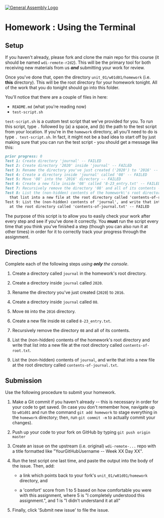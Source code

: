 [![General Assembly Logo](https://camo.githubusercontent.com/1a91b05b8f4d44b5bbfb83abac2b0996d8e26c92/687474703a2f2f692e696d6775722e636f6d2f6b6538555354712e706e67)](https://generalassemb.ly/education/web-development-immersive)

# Homework : Using the Terminal

<!-- MATERIALS METADATA -->
<!--
  title: 'Using the Terminal'
  type: homework
  duration: ??
  creators: Matt Brendzel
  competencies: command line/bash
-->

## Setup

If you haven't already, please fork and clone the main repo for this course
(it should be named `wdi-remote-r2d2`). This will be the primary tool for both
receiving new materials from us _**and**_ submitting your work for review.

Once you've done that, open the directory `unit_01/w01d01/homework`
(i.e. **this** directory).
This will be the root directory for your homework tonight.
All of the work that you do tonight should go into this folder.

You'll notice that there are a couple of files in here:

-   `README.md` (what you're reading now)
-   `test-script.sh`

`test-script.sh` is a custom test script that we've provided for you.
To run this script, type `.` followed by
(a) a space, and
(b) the path to the test script from your location.
If you're in the `homework` directory, all you'll need to do is type
`. test-script.sh`. In fact, it might not be a bad idea to start off by just
making sure that you can run the test script - you should get a message like
this:

```markdown
prior progress: 0
Test 1: Create directory 'journal' -- FAILED
Test 2: Create directory '2020' inside 'journal' -- FAILED
Test 3: Rename the directory you've just created ('2020') to '2016' -- FAILED
Test 4: Create a directory inside 'journal' called '08' -- FAILED
Test 5: Move '08' into the '2016' directory -- FAILED
Test 6: Create a new file inside '08' called '8-23_entry.txt' -- FAILED
Test 7: Recursively remove the directory '08' and all of its contents -- FAILED
Test 8: List the (non-hidden) contents of the homework\'s root directory and write
  that list into a new file at the root directory called 'contents-of-root.txt' -- FAILED
Test 9: List the (non-hidden) contents of 'journal', and write that into a new file
  at the root directory called 'contents-of-journal.txt' -- FAILED
```

The purpose of this script is to allow you to easily check your
work after every step and see if you've done it correctly.
You **must** run the script every time that you think you've finished a step
(though you can also run it at other times)
in order for it to correctly track your progress through the assignment.

## Directions

Complete each of the following steps _using **only** the console_.

1.  Create a directory called `journal` in the homework's root
    directory.

2.  Create a directory inside `journal` called `2020`.

3.  Rename the directory you've just created (`2020`) to `2016`.

4.  Create a directory inside `journal` called `08`.

5.  Move `08` into the `2016` directory.

6.  Create a new file inside `08` called `8-23_entry.txt`.

7.  Recursively remove the directory `08` and all of its contents.

8.  List the (non-hidden) contents of the homework's root directory
    and write that list into a new file at the root directory called
    `contents-of-root.txt`.

9.  List the (non-hidden) contents of `journal`, and write that into
    a new file at the root directory called `contents-of-journal.txt`.

## Submission

Use the following procedure to submit your homework.

1.  Make a Git commit if you haven't already -- this is necessary in order for
    your code to get saved. (In case you don't remember how, navigate up to
    `w01d01` and run the command `git add homework` to stage everything in the
    `homework` directory; then, run `git commit -m` to actually commit your
    changes).

2.  Push up your code to your fork on GitHub by typing `git push origin master`

3.  Create an issue on the upstream (i.e. original) `wdi-remote-...`
    repo with a title formatted like "YourGitHubUsername -- Week XX Day XX".

4.  Run the test script one last time, and paste the output into the body of
    the issue. Then, add:

    -   a link which points back to your fork's `unit_01/w01d01/homework`
        directory, and

    -   a 'comfort' score from 1 to 5 based on how comfortable you were with
        this assignment, where 5 is "I completely understood this assignment.",
        and 1 is "I didn't understand it at all"

5.  Finally, click 'Submit new issue' to file the issue.
